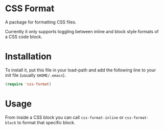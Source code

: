 # CSS Format

A package for formatting CSS files.

Currently it only supports toggling between inline and block style
formats of a CSS code block.

# Installation

To install it, put this file in your load-path and add the following
line to your init file (usually `$HOME/.emacs`).

```lisp
(require 'css-format)
```

# Usage

From inside a CSS block you can call `css-format-inline` or
`css-format-block` to format that specific block.


